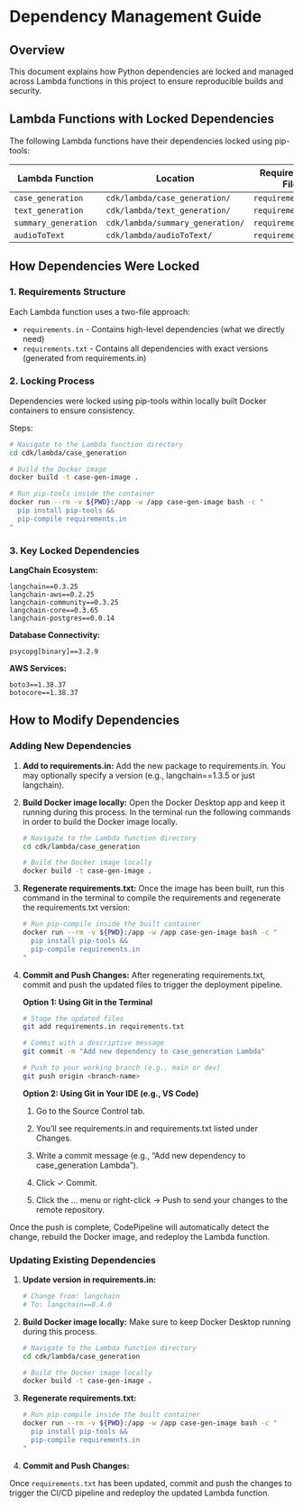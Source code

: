 # Dependency Management Guide

## Overview

This document explains how Python dependencies are locked and managed across Lambda functions in this project to ensure reproducible builds and security.

## Lambda Functions with Locked Dependencies

The following Lambda functions have their dependencies locked using pip-tools:

| Lambda Function | Location | Requirements File |
|----------------|----------|-------------------|
| `case_generation` | `cdk/lambda/case_generation/` | `requirements.txt` |
| `text_generation` | `cdk/lambda/text_generation/` | `requirements.txt` |
| `summary_generation` | `cdk/lambda/summary_generation/` | `requirements.txt` |
| `audioToText` | `cdk/lambda/audioToText/` | `requirements.txt` |

## How Dependencies Were Locked

### 1. Requirements Structure

Each Lambda function uses a two-file approach:
- `requirements.in` - Contains high-level dependencies (what we directly need)
- `requirements.txt` - Contains all dependencies with exact versions (generated from requirements.in)

### 2. Locking Process

Dependencies were locked using pip-tools within locally built Docker containers to ensure consistency. 

Steps: 

```bash
# Navigate to the Lambda function directory
cd cdk/lambda/case_generation

# Build the Docker image
docker build -t case-gen-image .

# Run pip-tools inside the container
docker run --rm -v ${PWD}:/app -w /app case-gen-image bash -c "
  pip install pip-tools &&
  pip-compile requirements.in
"
```

### 3. Key Locked Dependencies

**LangChain Ecosystem:**
```
langchain==0.3.25
langchain-aws==0.2.25
langchain-community==0.3.25
langchain-core==0.3.65
langchain-postgres==0.0.14
```

**Database Connectivity:**
```
psycopg[binary]==3.2.9
```

**AWS Services:**
```
boto3==1.38.37
botocore==1.38.37
```

## How to Modify Dependencies

### Adding New Dependencies

1. **Add to requirements.in:**
   Add the new package to requirements.in. You may optionally specify a version (e.g., langchain==1.3.5 or just langchain).

2. **Build Docker image locally:**
   Open the Docker Desktop app and keep it running during this process. 
   In the terminal run the following commands in order to build the Docker image locally.

   ```bash
   # Navigate to the Lambda function directory
   cd cdk/lambda/case_generation
   
   # Build the Docker image locally
   docker build -t case-gen-image .
   ```



3. **Regenerate requirements.txt:**
   Once the image has been built, run this command in the terminal to compile the requirements and regenerate the requirements.txt version:

   ```bash
   # Run pip-compile inside the built container
   docker run --rm -v ${PWD}:/app -w /app case-gen-image bash -c "
     pip install pip-tools && 
     pip-compile requirements.in
   "
   ```

4. **Commit and Push Changes:**
   After regenerating requirements.txt, commit and push the updated files to trigger the deployment pipeline.

   **Option 1: Using Git in the Terminal**
   ```bash
   # Stage the updated files
   git add requirements.in requirements.txt

   # Commit with a descriptive message
   git commit -m "Add new dependency to case_generation Lambda"

   # Push to your working branch (e.g., main or dev)
   git push origin <branch-name>
   ```

   **Option 2: Using Git in Your IDE (e.g., VS Code)**
   1. Go to the Source Control tab.

   2. You’ll see requirements.in and requirements.txt listed under Changes.

   3. Write a commit message (e.g., “Add new dependency to case_generation Lambda”).

   4. Click ✓ Commit.

   5. Click the … menu or right-click → Push to send your changes to the remote repository.

Once the push is complete, CodePipeline will automatically detect the change, rebuild the Docker image, and redeploy the Lambda function.

### Updating Existing Dependencies

1. **Update version in requirements.in:**
   ```bash
   # Change from: langchain
   # To: langchain==0.4.0
   ```

2. **Build Docker image locally:**
   Make sure to keep Docker Desktop running during this process. 
   
   ```bash
   # Navigate to the Lambda function directory
   cd cdk/lambda/case_generation
   
   # Build the Docker image locally
   docker build -t case-gen-image .
   ```

3. **Regenerate requirements.txt:**
   ```bash
   # Run pip-compile inside the built container
   docker run --rm -v ${PWD}:/app -w /app case-gen-image bash -c "
     pip install pip-tools && 
     pip-compile requirements.in
   "
   ```

4. **Commit and Push Changes:**

Once `requirements.txt` has been updated, commit and push the changes to trigger the CI/CD pipeline and redeploy the updated Lambda function.


